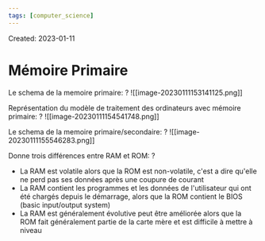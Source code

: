 ```yaml
---
tags: [computer_science] 
---
```

Created: 2023-01-11

# Mémoire Primaire

Le schema de la memoire primaire:
?
![[image-20230111153141125.png]]
<!--SR:!2024-02-09,237,250-->

Représentation du modèle de traitement des ordinateurs avec mémoire primaire:
?
![[image-20230111154541748.png]]
<!--SR:!2023-11-02,58,190-->

Le schema de la memoire primaire/secondaire:
?
![[image-20230111155546283.png]]
<!--SR:!2023-12-08,189,230-->


Donne trois différences entre RAM et ROM:
?
- La RAM est volatile alors que la ROM est non-volatile, c'est a dire qu'elle ne perd pas ses données après une coupure de courant
- La RAM contient les programmes et les données de l'utilisateur qui ont été chargés depuis le démarrage, alors que la ROM contient le BIOS (basic input/output system)
- La RAM est généralement évolutive peut être améliorée alors que la ROM fait généralement partie de la carte mère et est difficile à mettre à niveau
<!--SR:!2023-10-21,160,230-->


